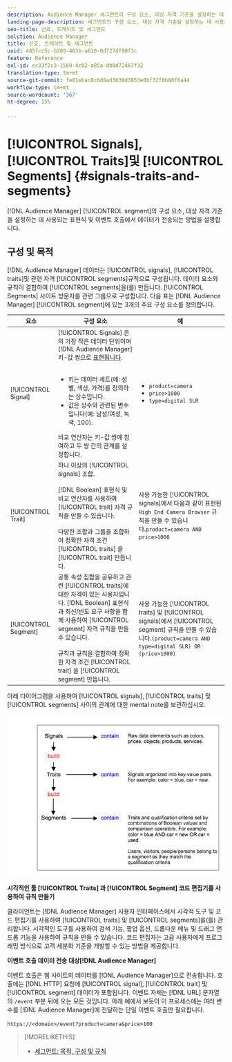```yaml
---
description: Audience Manager 세그먼트의 구성 요소, 대상 자격 기준을 설정하는 데 사용되는 표현식 및 이벤트 호출에서 데이터가 전송되는 방법을 설명합니다.
landing-page-description: 세그먼트의 구성 요소, 대상 자격 기준을 설정하는 데 사용되는 표현식 및 데이터가 전송되는 방법을 설명합니다.
seo-title: 신호, 트레이트 및 세그먼트
solution: Audience Manager
title: 신호, 트레이트 및 세그먼트
uuid: 485fcc5c-b289-463b-a610-0d727df90f3c
feature: Reference
exl-id: ec33f2c3-1589-4c02-a85a-db0d72467f32
translation-type: tm+mt
source-git-commit: fe01ebac8c0d0ad3630d3853e0bf32f0b00f6a44
workflow-type: tm+mt
source-wordcount: '367'
ht-degree: 15%

---
```


# [!UICONTROL Signals],  [!UICONTROL Traits]및  [!UICONTROL Segments] {#signals-traits-and-segments}

[!DNL Audience Manager] [!UICONTROL segment]의 구성 요소, 대상 자격 기준을 설정하는 데 사용되는 표현식 및 이벤트 호출에서 데이터가 전송되는 방법을 설명합니다.

## 구성 및 목적

[!DNL Audience Manager] 데이터는  [!UICONTROL signals],  [!UICONTROL traits]및 관련 자격  [!UICONTROL segments]규칙으로 구성됩니다. 데이터 요소와 규칙이 결합하여 [!UICONTROL segments]을(를) 만듭니다. [!UICONTROL Segments] 사이트 방문자를 관련 그룹으로 구성합니다. 다음 표는 [!DNL Audience Manager] [!UICONTROL segment]에 있는 3개의 주요 구성 요소를 정의합니다.

| 요소 | 구성 요소 | 예 |
|---|---|---|
| [!UICONTROL Signal] | [!UICONTROL Signals] 은 의 가장 작은 데이터 단위이며  [!DNL Audience Manager] 키-값 쌍으로  [표현됩니다](../reference/key-value-pairs-explained.md).<br><br><ul><li>키는 데이터 세트(예: 성별, 색상, 가격)를 정의하는 상수입니다.</li><li>값은 상수와 관련된 변수입니다(예: 남성/여성, 녹색, 100).</li></ul>비교 연산자는 키-값 쌍에 참여하고 두 쌍 간의 관계를 설정합니다. | <ul><li>`product=camera`</li><li>`price>1000`</li><li>`type=digital SLR`</li></ul> |
| [!UICONTROL Trait] | 하나 이상의 [!UICONTROL signals] 조합.<br><br> [!DNL Boolean] 표현식 및 비교 연산자를 사용하여  [!UICONTROL trait] 자격 규칙을 만들 수 있습니다. <br><br>다양한 조합과 그룹을 조합하여 정확한 자격 조건 [!UICONTROL traits] 을  [!UICONTROL trait] 만듭니다. | 사용 가능한 [!UICONTROL signals]에서 다음과 같이 표현된 `High End Camera Browser` 규칙을 만들 수 있습니다.`product=camera AND price>1000` |
| [!UICONTROL Segment] | 공통 속성 집합을 공유하고 관련 [!UICONTROL traits]에 대한 자격이 있는 사용자입니다. [!DNL Boolean] 표현식과 최신/빈도 요구 사항을 함께 사용하여  [!UICONTROL segment] 자격 규칙을 만들 수 있습니다.<br><br> 규칙과 규칙을 결합하여 정확한 자격 조건 [!UICONTROL trait] 을  [!UICONTROL segment] 만듭니다. | 사용 가능한 [!UICONTROL traits] 및 [!UICONTROL signals]에서 [!UICONTROL segment] 규칙을 만들 수 있습니다.`(product=camera AND type=digital SLR) OR (price>1000)` |

아래 다이어그램을 사용하여 [!UICONTROL signals], [!UICONTROL traits] 및 [!UICONTROL segments] 사이의 관계에 대한 mental note를 보관하십시오.

![](assets/signals-traits-segments.png)

**시각적인 툴 [!UICONTROL Traits] 과  [!UICONTROL Segment] 코드 편집기를 사용하여 규칙 만들기**

클라이언트는 [!DNL Audience Manager] 사용자 인터페이스에서 시각적 도구 및 코드 편집기를 사용하여 [!UICONTROL traits] 및 [!UICONTROL segments]을(를) 관리합니다. 시각적인 도구를 사용하여 검색 기능, 팝업 옵션, 드롭다운 메뉴 및 드래그 앤 드롭 기능을 사용하여 규칙을 만들 수 있습니다. 코드 편집자는 고급 사용자에게 프로그래밍 방식으로 고객 세분화 기준을 개발할 수 있는 방법을 제공합니다.

**이벤트 호출 데이터 전송 대상[!DNL Audience Manager]**

이벤트 호출은 웹 사이트의 데이터를 [!DNL Audience Manager]으로 전송합니다. 호출에는 [!DNL HTTP] 요청에 [!UICONTROL signal], [!UICONTROL trait] 및 [!UICONTROL segment] 데이터가 포함됩니다. 이벤트 자체는 [!DNL URL] 문자열의 `/event` 부분 뒤에 오는 모든 것입니다. 아래 예에서 보듯이 이 프로세스에는 여러 변수를 [!DNL Audience Manager]에 전달하는 단일 이벤트 호출만 필요합니다.

`https://<domain>/event?product=camera&price>100`

>[!MORELIKETHIS]
>
>* [세그먼트: 목적, 구성 및 규칙](../features/segments/segments-purpose.md)

